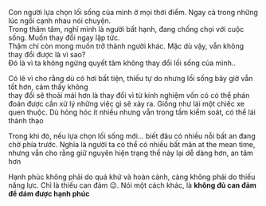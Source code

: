 Con người lựa chọn lối sống của mình ở mọi thời điểm. Ngay cả trong những lúc ngồi cạnh nhau nói chuyện.  
Trong thâm tâm, nghĩ mình là người bất hạnh, đang chống chọi với cuộc sống. Muốn thay đổi ngay lập tức.  
Thậm chí còn mong muốn trở thành người khác. Mặc dù vậy, vẫn không thay đổi được là vì sao?  
Đó là vì ta không ngừng quyết tâm không thay đổi lối sống của mình..  

Có lẽ vì cho rằng dù có hơi bất tiện, thiếu tự do nhưng lối sống bây giờ vẫn tốt hơn, cảm thấy không  
thay đổi sẽ thoải mái hơn là thay đổi vì từ kinh nghiệm vốn có có thể phán đoán được cần xử lý những việc gì sẽ xảy ra. Giống như lái một chiếc xe quen thuộc. Dù hỏng hóc ít nhiều nhưng vẫn trong tầm kiểm soát, có thể lái thành thạo  

Trong khi đó, nếu lựa chọn lối sống mới... biết đâu có nhiều nỗi bất an đang chờ phía trước. Nghĩa là người ta có thể có nhiều bất mãn at the mean time, nhưng vẫn cho rằng giữ nguyên hiện trạng thế này lại dễ dàng hơn, an tâm hơn

Hạnh phúc không phải do quá khứ và hoàn cảnh, càng không phải do thiếu năng lực. Chỉ là thiếu can đảm :wink:. Nói một cách khác, là **không đủ can đảm để dám được hạnh phúc**
